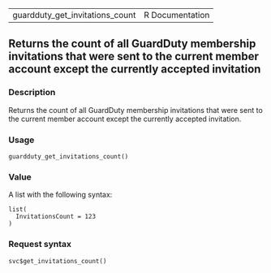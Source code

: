 <table style="width: 100%;">
<tbody>
<tr class="odd">
<td>guardduty_get_invitations_count</td>
<td style="text-align: right;">R Documentation</td>
</tr>
</tbody>
</table>

## Returns the count of all GuardDuty membership invitations that were sent to the current member account except the currently accepted invitation

### Description

Returns the count of all GuardDuty membership invitations that were sent
to the current member account except the currently accepted invitation.

### Usage

    guardduty_get_invitations_count()

### Value

A list with the following syntax:

    list(
      InvitationsCount = 123
    )

### Request syntax

    svc$get_invitations_count()
